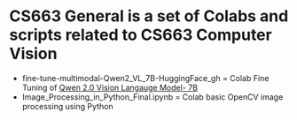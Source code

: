 # CS663 General is a set of Colabs and scripts related to CS663 Computer Vision


*  fine-tune-multimodal-Qwen2_VL_7B-HuggingFace_gh = Colab Fine Tuning of [Qwen 2.0 Vision Langauge Model- 7B](https://huggingface.co/Qwen/Qwen2-VL-7B)
*  Image_Processing_in_Python_Final.ipynb = Colab basic OpenCV image processing using Python

